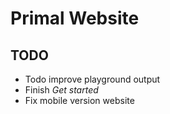 # Primal Website

## TODO
* Todo improve playground output
* Finish *Get started*
* Fix mobile version website